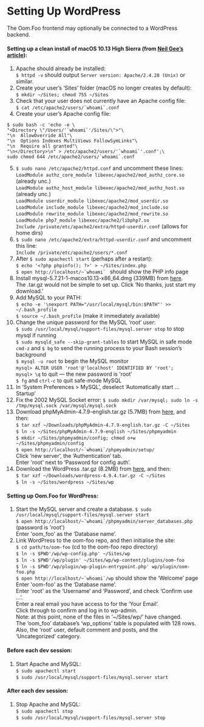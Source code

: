 # Setting Up WordPress

The Oom.Foo frontend may optionally be connected to a WordPress backend.


#### Setting up a clean install of macOS 10.13 High Sierra (from [Neil Gee’s article](https://coolestguidesontheplanet.com/install-apache-mysql-php-and-phpmyadmin-on-macos-high-sierra-10-13/)):

1. Apache should already be installed:  
  `$ httpd -v` should output `Server version: Apache/2.4.28 (Unix)` or similar.
2. Create your user’s ‘Sites’ folder (macOS no longer creates by default):  
  `$ mkdir ~/Sites; chmod 755 ~/Sites`
3. Check that your user does not currently have an Apache config file:  
  ``$ cat /etc/apache2/users/`whoami`.conf``
4. Create your user’s Apache config file:
  ```
  $ sudo bash -c 'echo -e \
  "<Directory \"/Users/'`whoami`'/Sites/\">"\
  "\n  AllowOverride All"\
  "\n  Options Indexes MultiViews FollowSymLinks"\
  "\n  Require all granted"\
  "\n</Directory>\n" > /etc/apache2/users/'`whoami`'.conf';\
  sudo chmod 644 /etc/apache2/users/`whoami`.conf
  ```
5. `$ sudo nano /etc/apache2/httpd.conf` and uncomment these lines:  
  `LoadModule authz_core_module libexec/apache2/mod_authz_core.so` (already unc.)  
  `LoadModule authz_host_module libexec/apache2/mod_authz_host.so` (already unc.)  
  `LoadModule userdir_module libexec/apache2/mod_userdir.so`  
  `LoadModule include_module libexec/apache2/mod_include.so`  
  `LoadModule rewrite_module libexec/apache2/mod_rewrite.so`  
  `LoadModule php7_module libexec/apache2/libphp7.so`  
  `Include /private/etc/apache2/extra/httpd-userdir.conf` (allows for home dirs)
6. `$ sudo nano /etc/apache2/extra/httpd-userdir.conf` and uncomment this line:  
  `Include /private/etc/apache2/users/*.conf`
7. After `$ sudo apachectl start` (perhaps after a restart):  
  `$ echo '<?php phpinfo(); ?>' > ~/Sites/index.php`  
  ``$ open http://localhost/~`whoami` `` should show the PHP info page
8. Install mysql-5.7.21-1-macos10.13-x86_64.dmg (339MB) from [here](https://dev.mysql.com/downloads/mysql/).  
  The .tar.gz would not be simple to set up. Click ‘No thanks, just start my download.’
9. Add MySQL to your PATH:  
  `$ echo -e '\nexport PATH="/usr/local/mysql/bin:$PATH"' >> ~/.bash_profile`  
  `$ source ~/.bash_profile` (make it immediately available)
10. Change the unique password for the MySQL ‘root’ user:  
  `$ sudo /usr/local/mysql/support-files/mysql.server stop` to stop mysql if running  
  `$ sudo mysqld_safe --skip-grant-tables` to start MySQL in safe mode  
  `cmd-z` and `$ bg` to send the running process to your Bash session’s background  
  `$ mysql -u root` to begin the MySQL monitor  
  `mysql> ALTER USER 'root'@'localhost' IDENTIFIED BY 'root';`  
  `mysql> \q` to quit — the new password is 'root'  
  `$ fg` and `ctrl-c` to quit safe-mode MySQL
11. In ‘System Preferences > MySQL’, deselect ‘Automatically start … Startup’  
12. Fix the 2002 MySQL Socket error:
  `$ sudo mkdir /var/mysql; sudo ln -s /tmp/mysql.sock /var/mysql/mysql.sock`
13. Download phpMyAdmin-4.7.9-english.tar.gz (5.7MB) from [here](https://www.phpmyadmin.net/downloads/), and then:  
  `$ tar xzf ~/Downloads/phpMyAdmin-4.7.9-english.tar.gz -C ~/Sites`  
  `$ ln -s ~/Sites/phpMyAdmin-4.7.9-english ~/Sites/phpmyadmin`  
  `$ mkdir ~/Sites/phpmyadmin/config; chmod o+w ~/Sites/phpmyadmin/config`  
  ``$ open http://localhost/~`whoami`/phpmyadmin/setup/``  
  Click ‘new server’, the ‘Authentication’ tab.  
  Enter 'root' next to ‘Password for config auth’.  
14. Download the WordPress .tar.gz (8.2MB) from [here](https://wordpress.org/download/), and then:  
  `$ tar xzf ~/Downloads/wordpress-4.9.4.tar.gz -C ~/Sites`  
  `$ ln -s ~/Sites/wordpress ~/Sites/wp`  


#### Setting up Oom.Foo for WordPress:

1. Start the MySQL server and create a database.
  `$ sudo /usr/local/mysql/support-files/mysql.server start`  
  ``$ open http://localhost/~`whoami`/phpmyadmin/server_databases.php`` (password is 'root')  
  Enter 'oom_foo' as the ‘Database name’.  
2. Link WordPress to the oom-foo repo, and then initialise the site:  
  `$ cd path/to/oom-foo` (cd to the oom-foo repo directory)  
  `$ ln -s $PWD'/wp/wp-config.php' ~/Sites/wp`  
  `$ ln -s $PWD'/wp/plugin' ~/Sites/wp/wp-content/plugins/oom-foo`  
  `$ ln -s $PWD'/wp/plugin/wp-plugin-entrypoint.php' wp/plugin/oom-foo.php`  
  ``$ open http://localhost/~`whoami`/wp`` should show the ‘Welcome’ page  
  Enter 'oom-foo' as the ‘Database name’.  
  Enter 'root' as the ‘Username’ and ‘Password’, and check ‘Confirm use …’.  
  Enter a real email you have access to for the ‘Your Email’.  
  Click through to confirm and log in to wp-admin.  
  Note: at this point, none of the files in ‘~/Sites/wp/’ have changed.  
  The ‘oom_foo’ database’s ‘wp_options’ table is populated with 128 rows.  
  Also, the ‘root’ user, default comment and posts, and the ‘Uncategorized’ category.  


#### Before each dev session:

1. Start Apache and MySQL:  
  `$ sudo apachectl start`  
  `$ sudo /usr/local/mysql/support-files/mysql.server start`


#### After each dev session:

1. Stop Apache and MySQL:  
  `$ sudo apachectl stop`  
  `$ sudo /usr/local/mysql/support-files/mysql.server stop`
